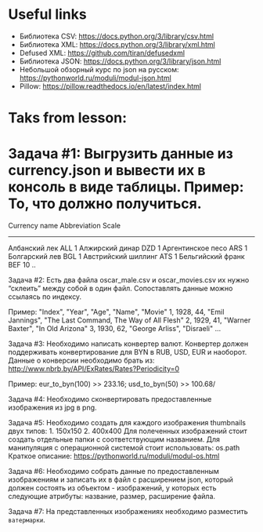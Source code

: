 # Useful links

* Библиотека CSV: https://docs.python.org/3/library/csv.html
* Библиотека XML: https://docs.python.org/3/library/xml.html
* Defused XML: https://github.com/tiran/defusedxml
* Библиотека JSON: https://docs.python.org/3/library/json.html
* Небольшой обзорный курс по json на русском: https://pythonworld.ru/moduli/modul-json.html
* Pillow: https://pillow.readthedocs.io/en/latest/index.html


# Taks from lesson:

Задача #1: Выгрузить данные из currency.json и вывести их в консоль в виде таблицы.
Пример: То, что должно получиться.
=======================================================================
 Currency name                             Abbreviation         Scale
-------------------------------------- --------------------   ---------
Албанский лек                                  ALL                1
Алжирский динар                                DZD                1
Аргентинское песо                              ARS                1
Болгарский лев                                 BGL                1
Австрийский шиллинг                            ATS                1
Бельгийский франк                              BEF                10
..

Задача #2: Есть два файла oscar_male.csv и oscar_movies.csv их нужно “склеить”
между собой в один файл. Сопоставлять данные можно ссылаясь по индексу.

Пример:
"Index", "Year", "Age", "Name", "Movie"
1, 1928, 44, "Emil Jannings", "The Last Command, The Way of All Flesh"
2, 1929, 41, "Warner Baxter", "In Old Arizona"
3, 1930, 62, "George Arliss", "Disraeli"
...

Задача #3: Необходимо написать конвертер валют. Конвертер должен поддерживать
конвертирование для BYN в RUB, USD, EUR и наоборот. Данные о конверсии необходимо
брать из: http://www.nbrb.by/API/ExRates/Rates?Periodicity=0

Пример: eur_to_byn(100)  >> 233.16;
usd_to_byn(50) >> 100.68/

Задача #4: Необходимо сконвертировать предоставленные изображения из jpg в png.

Задача #5: Необходимо создать для каждого изображения thumbnails двух типов:
    1. 150х150
    2. 400х400
Для полеченных изображений стоит создать отдельные папки с соответствующим
названием.
Для манипуляция с операционной системой стоит использовать: os.path
Краткое описание: https://pythonworld.ru/moduli/modul-os.html

Задача #6: Необходимо собрать данные по предоставленным изображениям и записать
их в файл с расширением json, который должен состоять из объектом - изображений,
у которых есть следующие атрибуты: название, размер, расширение файла.

Задача #7: На представленных изображениях необходимо разместить `ватермарки`.